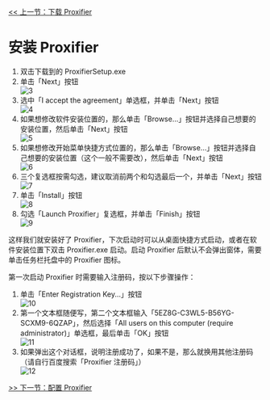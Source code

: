 [<< 上一节：下载 Proxifier](3.md)

# 安装 Proxifier

1. 双击下载到的 ProxifierSetup.exe  
1. 单击「Next」按钮  
   ![3](assets/3.png)
1. 选中「I accept the agreement」单选框，并单击「Next」按钮  
   ![4](assets/4.png)
1. 如果想修改软件安装位置的，那么单击「Browse...」按钮并选择自己想要的安装位置，然后单击「Next」按钮  
   ![5](assets/5.png)
1. 如果想修改开始菜单快捷方式位置的，那么单击「Browse...」按钮并选择自己想要的安装位置（这个一般不需要改），然后单击「Next」按钮  
   ![6](assets/6.png)
1. 三个复选框按需勾选，建议取消前两个和勾选最后一个，并单击「Next」按钮  
   ![7](assets/7.png)
1. 单击「Install」按钮  
   ![8](assets/8.png)
1. 勾选「Launch Proxifier」复选框，并单击「Finish」按钮  
   ![9](assets/9.png)

这样我们就安装好了 Proxifier，下次启动时可以从桌面快捷方式启动，或者在软件安装位置下双击 Proxifier.exe 启动。启动 Proxifier 后默认不会弹出窗体，需要单击任务栏托盘中的 Proxifier 图标。

第一次启动 Proxifier 时需要输入注册码，按以下步骤操作：
1. 单击「Enter Registration Key...」按钮   
   ![10](assets/10.png)
1. 第一个文本框随便写，第二个文本框输入「5EZ8G-C3WL5-B56YG-SCXM9-6QZAP」，然后选择「All users on this computer (require administrator)」单选框，最后单击「OK」按钮  
   ![11](assets/11.png)
1. 如果弹出这个对话框，说明注册成功了，如果不是，那么就换用其他注册码（请自行百度搜索「Proxifier 注册码」）  
   ![12](assets/12.png)

[>> 下一节：配置 Proxifier](5.md)
